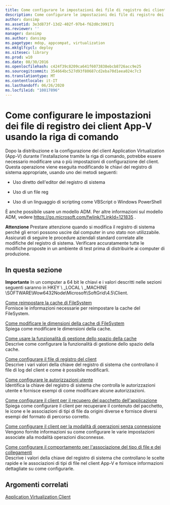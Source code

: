 ```yaml
---
title: Come configurare le impostazioni dei file di registro dei client App-V usando la riga di comando
description: Come configurare le impostazioni dei file di registro dei client App-V usando la riga di comando
author: dansimp
ms.assetid: 3e3d873f-13d2-402f-97b4-f62d0c399171
ms.reviewer: ''
manager: dansimp
ms.author: dansimp
ms.pagetype: mdop, appcompat, virtualization
ms.mktglfcycl: deploy
ms.sitesec: library
ms.prod: w10
ms.date: 08/30/2016
ms.openlocfilehash: c424f39c8209ca641f6073838ebcb8726acc9e25
ms.sourcegitcommit: 354664bc527d93f80687cd2eba70d1eea024c7c3
ms.translationtype: MT
ms.contentlocale: it-IT
ms.lasthandoff: 06/26/2020
ms.locfileid: "10817896"
---
```

# Come configurare le impostazioni dei file di registro dei client App-V usando la riga di comando


Dopo la distribuzione e la configurazione del client Application Virtualization (App-V) durante l'installazione tramite la riga di comando, potrebbe essere necessario modificare una o più impostazioni di configurazione del client. Questa operazione viene eseguita modificando le chiavi del registro di sistema appropriate, usando uno dei metodi seguenti:

-   Uso diretto dell'editor del registro di sistema

-   Uso di un file reg

-   Uso di un linguaggio di scripting come VBScript o Windows PowerShell

È anche possibile usare un modello ADM. Per altre informazioni sul modello ADM, vedere <https://go.microsoft.com/fwlink/?LinkId=121835> .

**Attenzione**  Prestare attenzione quando si modifica il registro di sistema perché gli errori possono uscire dal computer in uno stato non utilizzabile. Assicurati di seguire le procedure aziendali standard correlate alle modifiche del registro di sistema. Verificare accuratamente tutte le modifiche proposte in un ambiente di test prima di distribuirle ai computer di produzione.

 

## In questa sezione


**Importante**  In un computer a 64 bit le chiavi e i valori descritti nelle sezioni seguenti saranno in HKEY \ _LOCAL \ _MACHINE \\SOFTWARE\\Wow6432Node\\Microsoft\\SoftGrid\\4.5\\Client.

 

<a href="" id="how-to-reset-the-filesystem-cache"></a>[Come reimpostare la cache di FileSystem](how-to-reset-the-filesystem-cache.md)  
Fornisce le informazioni necessarie per reimpostare la cache del FileSystem.

<a href="" id="how-to-change-the-size-of-the-filesystem-cache"></a>[Come modificare le dimensioni della cache di FileSystem](how-to-change-the-size-of-the-filesystem-cache.md)  
Spiega come modificare le dimensioni della cache.

<a href="" id="how-to-use-the-cache-space-management-feature"></a>[Come usare la funzionalità di gestione dello spazio della cache](how-to-use-the-cache-space-management-feature.md)  
Descrive come configurare la funzionalità di gestione dello spazio della cache.

<a href="" id="how-to-configure-the-client-log-file"></a>[Come configurare il file di registro del client](how-to-configure-the-client-log-file.md)  
Descrive i vari valori della chiave del registro di sistema che controllano il file di log del client e come è possibile modificarli.

<a href="" id="how-to-configure-user-permissions"></a>[Come configurare le autorizzazioni utente](how-to-configure-user-permissions.md)  
Identifica la chiave del registro di sistema che controlla le autorizzazioni utente e fornisce esempi di come modificare alcune autorizzazioni.

<a href="" id="how-to-configure-the-client-for-application-package-retrieval"></a>[Come configurare il client per il recupero del pacchetto dell'applicazione](how-to-configure-the-client-for-application-package-retrieval.md)  
Spiega come configurare il client per recuperare il contenuto del pacchetto, le icone e le associazioni di tipi di file da origini diverse e fornisce diversi esempi del formato di percorso corretto.

<a href="" id="how-to-configure-the-client-for-disconnected-operation-mode"></a>[Come configurare il client per la modalità di operazioni senza connessione](how-to-configure-the-client-for-disconnected-operation-mode.md)  
Vengono fornite informazioni su come configurare le varie impostazioni associate alla modalità operazioni disconnesse.

<a href="" id="how-to-configure-shortcut-and-file-type-association-behavior"></a>[Come configurare il comportamento per l'associazione del tipo di file e dei collegamenti](how-to-configure-shortcut-and-file-type-association-behavior-46-only.md)  
Descrive i valori della chiave del registro di sistema che controllano le scelte rapide e le associazioni di tipi di file nel client App-V e fornisce informazioni dettagliate su come configurarle.

## Argomenti correlati


[Application Virtualization Client](application-virtualization-client.md)

 

 





